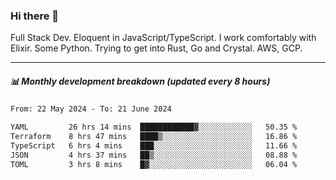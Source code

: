 ### Hi there 👋

Full Stack Dev. Eloquent in JavaScript/TypeScript. I work comfortably with Elixir. Some Python. Trying to get into Rust, Go and Crystal. AWS, GCP.

***

##### 📊 Monthly development breakdown (updated every 8 hours)

<!--START_SECTION:waka-->

```txt
From: 22 May 2024 - To: 21 June 2024

YAML         26 hrs 14 mins  ████████████▓░░░░░░░░░░░░   50.35 %
Terraform    8 hrs 47 mins   ████▒░░░░░░░░░░░░░░░░░░░░   16.86 %
TypeScript   6 hrs 4 mins    ███░░░░░░░░░░░░░░░░░░░░░░   11.66 %
JSON         4 hrs 37 mins   ██▒░░░░░░░░░░░░░░░░░░░░░░   08.88 %
TOML         3 hrs 8 mins    █▓░░░░░░░░░░░░░░░░░░░░░░░   06.04 %
```

<!--END_SECTION:waka-->
